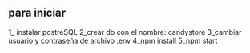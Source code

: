 ## para iniciar

1_ instalar postreSQL
2_crear db  con el nombre: candystore
3_cambiar usuario y contraseña de archivo .env
4_npm install
5_npm start